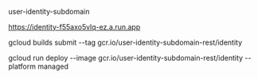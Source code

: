 user-identity-subdomain

https://identity-f55axo5vlq-ez.a.run.app

gcloud builds submit --tag gcr.io/user-identity-subdomain-rest/identity


gcloud run deploy --image gcr.io/user-identity-subdomain-rest/identity --platform managed
